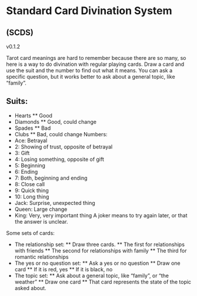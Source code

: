 # Standard Card Divination System
## (SCDS)
v0.1.2

Tarot card meanings are hard to remember because there are so many, so here is a way to do divination with regular playing cards. Draw a card and use the suit and the number to find out what it means. You can ask a specific question, but it works better to ask about a general topic, like “family”.
## Suits:
* Hearts
** Good
* Diamonds
** Good, could change
* Spades
** Bad
* Clubs
** Bad, could change
Numbers:
* Ace: Betrayal
* 2: Showing of trust, opposite of betrayal
* 3: Gift
* 4: Losing something, opposite of gift
* 5: Beginning
* 6: Ending
* 7: Both, beginning and ending
* 8: Close call
* 9: Quick thing
* 10: Long thing
* Jack: Surprise, unexpected thing
* Queen: Large change
* King: Very, very important thing
A joker means to try again later, or that the answer is unclear.

Some sets of cards:
* The relationship set:
** Draw three cards.
** The first for relationships with friends
** The second for relationships with family
** The third for romantic relationships
* The yes or no question set:
** Ask a yes or no question
** Draw one card
** If it is red, yes
** If it is black, no
* The topic set:
** Ask about a general topic, like “family”, or “the weather”
** Draw one card
** That card represents the state of the topic asked about.

